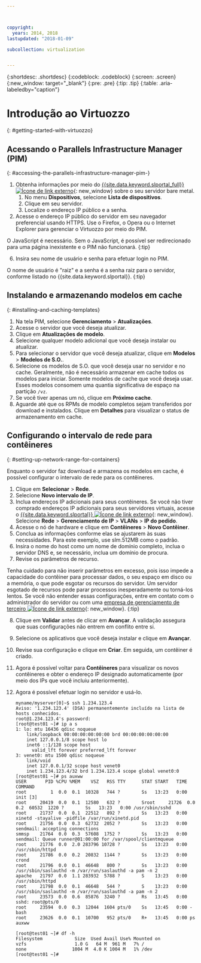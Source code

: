 ```yaml
---



copyright:
  years: 2014, 2018
lastupdated: "2018-01-09"

subcollection: virtualization


---
```


{:shortdesc: .shortdesc}
{:codeblock: .codeblock}
{:screen: .screen}
{:new_window: target="_blank"}
{:pre: .pre}
{:tip: .tip}
{:table: .aria-labeledby="caption"}

# Introdução ao Virtuozzo
{: #getting-started-with-virtuozzo}

## Acessando o Parallels Infrastructure Manager (PIM)
{: #accessing-the-parallels-infrastructure-manager-pim-}

1. Obtenha informações por meio do [{{site.data.keyword.slportal_full}} ![Ícone de link externo](../../icons/launch-glyph.svg "Ícone de link externo")](https://control.softlayer.com/){: new_window} sobre o seu servidor bare metal.
    1. No menu **Dispositivos**, selecione **Lista de dispositivos**.
    2. Clique em seu servidor.
    3. Localize o endereço IP público e a senha.
5. Acesse o endereço IP público do servidor em seu navegador preferencial usando HTTPS. Use o Firefox, o Opera ou o Internet Explorer para gerenciar o Virtuozzo por meio do PIM.

O JavaScript é necessário. Sem o JavaScript, é possível ser redirecionado para uma página inexistente e o PIM não funcionará.
{:tip}

6. Insira seu nome de usuário e senha para efetuar login no PIM.

O nome de usuário é "raiz" e a senha é a senha raiz para o servidor, conforme listado no {{site.data.keyword.slportal}}.
{:tip}

## Instalando e armazenando modelos em cache
{: #installing-and-caching-templates}

1. Na tela PIM, selecione **Gerenciamento** > **Atualizações**.
2. Acesse o servidor que você deseja atualizar.
3. Clique em **Atualizações de modelo**.
4. Selecione qualquer modelo adicional que você deseja instalar ou atualizar.
5. Para selecionar o servidor que você deseja atualizar, clique em **Modelos** > **Modelos de S.O.**.
6. Selecione os modelos de S.O. que você deseja usar no servidor e no cache. Geralmente, não é necessário armazenar em cache todos os modelos para iniciar. Somente modelos de cache que você deseja usar. Esses modelos consomem uma quantia significativa de espaço na partição `/vz`.
7. Se você tiver apenas um nó, clique em **Próximo cache**.
8. Aguarde até que os RPMs de modelo completos sejam transferidos por download e instalados. Clique em **Detalhes** para visualizar o status de armazenamento em cache.

## Configurando o intervalo de rede para contêineres
{: #setting-up-network-range-for-containers}

Enquanto o servidor faz download e armazena os modelos em cache, é possível configurar o intervalo de rede para os contêineres.

1. Clique em **Selecionar** > **Rede**.
2. Selecione **Novo intervalo de IP**.
3. Inclua endereços IP adicionais para seus contêineres. Se você não tiver comprado endereços IP adicionais para seus servidores virtuais, acesse o [{{site.data.keyword.slportal}} ![Ícone de link externo](../../icons/launch-glyph.svg "Ícone de link externo")](https://control.softlayer.com/){: new_window}. Selecione **Rede** > **Gerenciamento de IP** > **VLANs** > **IP do pedido**.
4. Acesse o nó de hardware e clique em **Contêineres** > **Novo Contêiner**.
5. Conclua as informações conforme elas se ajustarem às suas necessidades. Para este exemplo, use slm.512MB como o padrão.
6. Insira o nome do host como um nome de domínio completo, inclua o servidor DNS e, se necessário, inclua um domínio de procura.
7. Revise os parâmetros de recurso.

Tenha cuidado para não inserir parâmetros em excesso, pois isso impede a capacidade do contêiner para processar dados, o seu espaço em disco ou a memória, o que pode esgotar os recursos do servidor. Um servidor esgotado de recursos pode parar processos inesperadamente ou torná-los lentos. Se você não entender essas configurações, entre em contato com o administrador do servidor ou com uma [empresa de gerenciamento de terceiro ![Ícone de link externo](../../icons/launch-glyph.svg "Ícone de link externo")](https://developer.ibm.com/bluemix/){: new_window}.
{:tip}

8. Clique em **Validar** antes de clicar em **Avançar**. A validação assegura que suas configurações não entrem em conflito entre si.
9. Selecione os aplicativos que você deseja instalar e clique em **Avançar**.
10. Revise sua configuração e clique em **Criar**. Em seguida, um contêiner é criado.
11. Agora é possível voltar para **Contêineres** para visualizar os novos contêineres e obter o endereço IP designado automaticamente (por meio dos IPs que você incluiu anteriormente).
12. Agora é possível efetuar login no servidor e usá-lo.

        myname/myserver[0]~$ ssh 1.234.123.4
        Aviso: '1.234.123.4' (DSA) permanentemente incluído na lista de hosts conhecidos.
        root@1.234.123.4's password:
        [root@test01 ~]# ip a s
        1: lo: mtu 16436 qdisc noqueue
            link/loopback 00:00:00:00:00:00 brd 00:00:00:00:00:00
            inet 127.0.0.1/8 scope host lo
            inet6 ::1/128 scope host
              valid_lft forever preferred_lft forever
        3: venet0: mtu 1500 qdisc noqueue
            link/void
            inet 127.0.0.1/32 scope host venet0
            inet 1.234.123.4/32 brd 1.234.123.4 scope global venet0:0
        [root@test01 ~]# ps auxww
        USER       PID %CPU %MEM    VSZ   RSS TTY      STAT START   TIME COMMAND
        root         1  0.0  0.1  10328   744 ?        Ss   13:23   0:00 init [3]
        root     20419  0.0  0.1  12580   632 ?        Sroot     21726  0.0  0.2  60532  1220 ?        Ss   13:23   0:00 /usr/sbin/sshd
        root     21737  0.0  0.1  22512   892 ?        Ss   13:23   0:00 xinetd -stayalive -pidfile /var/run/xinetd.pid
        root     21756  0.0  0.3  62732  2052 ?        Ss   13:23   0:00 sendmail: accepting connections
        smmsp    21764  0.0  0.3  57608  1752 ?        Ss   13:23   0:00 sendmail: Queue runner@01:00:00 for /var/spool/clientmqueue
        root     21776  0.0  2.0 283796 10728 ?        Ss   13:23   0:00 /usr/sbin/httpd
        root     21786  0.0  0.2  20832  1144 ?        Ss   13:23   0:00 crond
        root     21796  0.0  0.1  46648   800 ?        Ss   13:23   0:00 /usr/sbin/saslauthd -m /var/run/saslauthd -a pam -n 2
        apache   21797  0.0  1.1 283932  5788 ?        S    13:23   0:00 /usr/sbin/httpd
        root     21798  0.0  0.1  46648   544 ?        S    13:23   0:00 /usr/sbin/saslauthd -m /var/run/saslauthd -a pam -n 2
        root     23573  0.0  0.6  85876  3240 ?        Rs   13:45   0:00 sshd: root@pts/0
        root     23594  0.0  0.3  12044  1604 pts/0    Ss   13:45   0:00 -bash
        root     23626  0.0  0.1  10700   952 pts/0    R+   13:45   0:00 ps auxww

        [root@test01 ~]# df -h
        Filesystem            Size  Used Avail Use% Mounted on
        vzfs                  1.0 G   64 M  961 M   7% /
        none                 1004 M  4.0 K 1004 M   1% /dev
        [root@test01 ~]#

